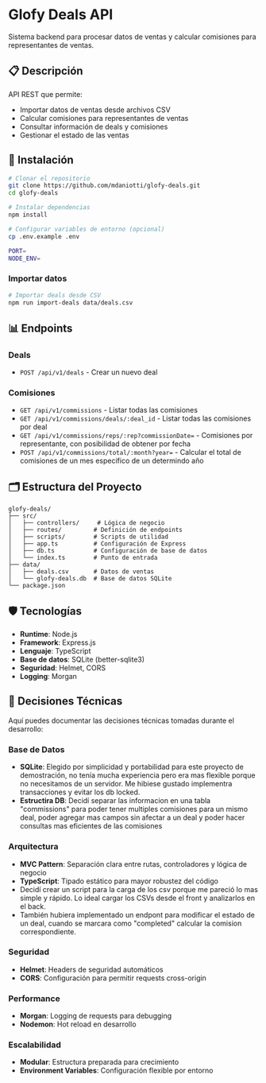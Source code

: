 # Glofy Deals API

Sistema backend para procesar datos de ventas y calcular comisiones para representantes de ventas.

## 📋 Descripción

API REST que permite:

- Importar datos de ventas desde archivos CSV
- Calcular comisiones para representantes de ventas
- Consultar información de deals y comisiones
- Gestionar el estado de las ventas

## 🚀 Instalación

```bash
# Clonar el repositorio
git clone https://github.com/mdaniotti/glofy-deals.git
cd glofy-deals

# Instalar dependencias
npm install

# Configurar variables de entorno (opcional)
cp .env.example .env

PORT=
NODE_ENV=
```
### Importar datos

```bash
# Importar deals desde CSV
npm run import-deals data/deals.csv
```

## 📊 Endpoints

### Deals

- `POST /api/v1/deals` - Crear un nuevo deal

### Comisiones

- `GET /api/v1/commissions` - Listar todas las comisiones
- `GET /api/v1/commissions/deals/:deal_id` - Listar todas las comisiones por deal
- `GET /api/v1/commissions/reps/:rep?commissionDate=` - Comisiones por representante, con posibilidad de obtener por fecha
- `POST /api/v1/commissions/total/:month?year=` - Calcular el total de comisiones de un mes especifico de un determindo año

## 🗂️ Estructura del Proyecto

```
glofy-deals/
├── src/
│   ├── controllers/     # Lógica de negocio
│   ├── routes/         # Definición de endpoints
│   ├── scripts/        # Scripts de utilidad
│   ├── app.ts          # Configuración de Express
│   ├── db.ts           # Configuración de base de datos
│   └── index.ts        # Punto de entrada
├── data/
│   ├── deals.csv       # Datos de ventas
│   └── glofy-deals.db  # Base de datos SQLite
└── package.json
```

## 🛡️ Tecnologías

- **Runtime**: Node.js
- **Framework**: Express.js
- **Lenguaje**: TypeScript
- **Base de datos**: SQLite (better-sqlite3)
- **Seguridad**: Helmet, CORS
- **Logging**: Morgan

## 🔧 Decisiones Técnicas

Aquí puedes documentar las decisiones técnicas tomadas durante el desarrollo:

### Base de Datos
- **SQLite**: Elegido por simplicidad y portabilidad para este proyecto de demostración, no tenía mucha experiencia pero era mas flexible porque no necesitamos de un servidor. Me hibiese gustado implementra transacciones y evitar los db locked.
- **Estructira DB**: Decidí separar las informacion en una tabla "commissions" para poder tener multiples comisiones para un mismo deal, poder agregar mas campos sin afectar a un deal y poder hacer consultas mas eficientes de las comisiones

### Arquitectura
- **MVC Pattern**: Separación clara entre rutas, controladores y lógica de negocio
- **TypeScript**: Tipado estático para mayor robustez del código
- Decidí crear un script para la carga de los csv porque me pareció lo mas simple y rápido. Lo ideal cargar los CSVs desde el front y analizarlos en el back.
- También hubiera implementado un endpont para modificar el estado de un deal, cuando se marcara como "completed" calcular la comision correspondiente.

### Seguridad
- **Helmet**: Headers de seguridad automáticos
- **CORS**: Configuración para permitir requests cross-origin

### Performance
- **Morgan**: Logging de requests para debugging
- **Nodemon**: Hot reload en desarrollo

### Escalabilidad
- **Modular**: Estructura preparada para crecimiento
- **Environment Variables**: Configuración flexible por entorno
